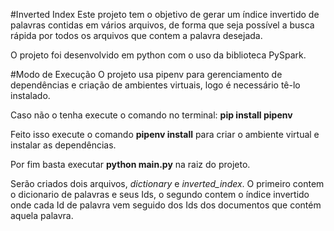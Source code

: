 
#Inverted Index
Este projeto tem o objetivo de gerar um índice invertido de palavras
contidas em vários arquivos, de forma que seja possível a busca rápida
por todos os arquivos que contem a palavra desejada.

O projeto foi desenvolvido em python com o uso da biblioteca PySpark.


#Modo de Execução
O projeto usa pipenv para gerenciamento de dependências e criação de ambientes
virtuais, logo é necessário tê-lo instalado.

Caso não o tenha execute o comando no terminal:
**pip install pipenv**

Feito isso execute o comando
**pipenv install**
para criar o ambiente virtual e instalar as dependências.

Por fim basta executar **python main.py** na raiz do projeto.

Serão criados dois arquivos, _dictionary_ e _inverted_index_.
O primeiro contem o dicionario de palavras e seus Ids, o segundo contem o
índice invertido onde cada Id de palavra vem seguido dos Ids dos documentos
que contém aquela palavra.
